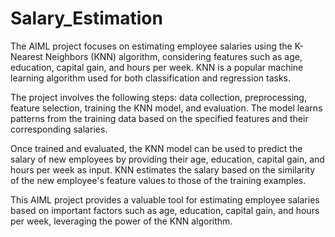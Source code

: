 # Salary_Estimation
The AIML project focuses on estimating employee salaries using the K-Nearest Neighbors (KNN) algorithm, considering features such as age, education, capital gain, and hours per week. KNN is a popular machine learning algorithm used for both classification and regression tasks. 

The project involves the following steps: data collection, preprocessing, feature selection, training the KNN model, and evaluation. The model learns patterns from the training data based on the specified features and their corresponding salaries. 

Once trained and evaluated, the KNN model can be used to predict the salary of new employees by providing their age, education, capital gain, and hours per week as input. KNN estimates the salary based on the similarity of the new employee's feature values to those of the training examples. 

This AIML project provides a valuable tool for estimating employee salaries based on important factors such as age, education, capital gain, and hours per week, leveraging the power of the KNN algorithm.
